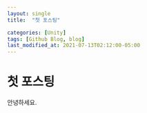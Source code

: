 ```yaml
---
layout: single
title:  "첫 포스팅"

categories: [Unity]
tags: [Github Blog, blog]
last_modified_at: 2021-07-13T02:12:00-05:00
---
```


# 첫 포스팅

안녕하세요.
